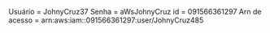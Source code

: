 Usuário = JohnyCruz37
Senha = aWsJohnyCruz
id = 091566361297
Arn de acesso = arn:aws:iam::091566361297:user/JohnyCruz485
